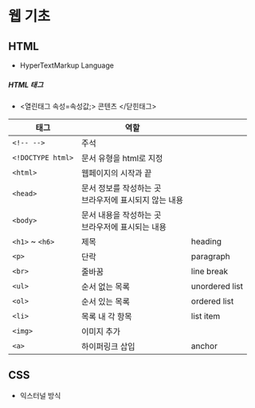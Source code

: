 # 웹 기초



## HTML

- HyperTextMarkup Language



##### HTML 태그

- <열린태그 속성=속성값;> 콘텐츠 </닫힌태그>

| 태그              | 역할                                                       |                |
| ----------------- | ---------------------------------------------------------- | -------------- |
| `<!-- -->`        | 주석                                                       |                |
| `<!DOCTYPE html>` | 문서 유형을 html로 지정                                    |                |
| `<html>`          | 웹페이지의 시작과 끝                                       |                |
| `<head>`          | 문서 정보를 작성하는 곳<br />브라우저에 표시되지 않는 내용 |                |
| `<body>`          | 문서 내용을 작성하는 곳<br />브라우저에 표시되는 내용      |                |
| `<h1>` ~ `<h6>`   | 제목                                                       | heading        |
| `<p>`             | 단락                                                       | paragraph      |
| `<br>`            | 줄바꿈                                                     | line break     |
| `<ul>`            | 순서 없는 목록                                             | unordered list |
| `<ol>`            | 순서 있는 목록                                             | ordered list   |
| `<li>`            | 목록 내 각 항목                                            | list item      |
| `<img>`           | 이미지 추가                                                |                |
| `<a>`             | 하이퍼링크 삽입                                            | anchor         |



## CSS

- 익스터널 방식
